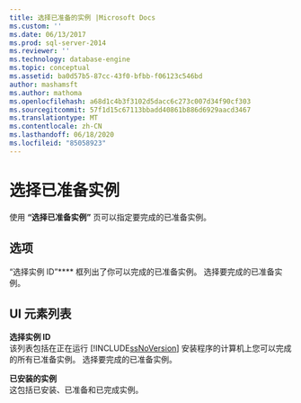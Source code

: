 ```yaml
---
title: 选择已准备的实例 |Microsoft Docs
ms.custom: ''
ms.date: 06/13/2017
ms.prod: sql-server-2014
ms.reviewer: ''
ms.technology: database-engine
ms.topic: conceptual
ms.assetid: ba0d57b5-87cc-43f0-bfbb-f06123c546bd
author: mashamsft
ms.author: mathoma
ms.openlocfilehash: a68d1c4b3f3102d5dacc6c273c007d34f90cf303
ms.sourcegitcommit: 57f1d15c67113bbadd40861b886d6929aacd3467
ms.translationtype: MT
ms.contentlocale: zh-CN
ms.lasthandoff: 06/18/2020
ms.locfileid: "85058923"
---
```

# <a name="select-a-prepared-instance"></a>选择已准备实例
  使用 **“选择已准备实例”** 页可以指定要完成的已准备实例。  
  
## <a name="options"></a>选项  
 “选择实例 ID”**** 框列出了你可以完成的已准备实例。 选择要完成的已准备实例。  
  
## <a name="ui-element-list"></a>UI 元素列表  
 **选择实例 ID**  
 该列表包括在正在运行 [!INCLUDE[ssNoVersion](../../includes/ssnoversion-md.md)] 安装程序的计算机上您可以完成的所有已准备实例。 选择要完成的已准备实例。  
  
 **已安装的实例**  
 这包括已安装、已准备和已完成实例。  
  
  
